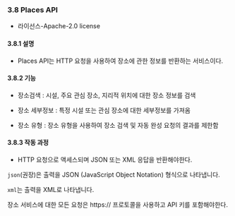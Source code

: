 ### 3.8 Places API

* 라이선스-Apache-2.0 license

#### 3.8.1 설명

* Places API는 HTTP 요청을 사용하여 장소에 관한 정보를 반환하는 서비스이다.

#### 3.8.2 기능

* 장소검색 : 시설, 주요 관심 장소, 지리적 위치에 대한 장소 정보를 검색

* 장소 세부정보 : 특정 시설 또는 관심 장소에 대한 세부정보를 가져옴

* 장소 유형 : 장소 유형을 사용하여 장소 검색 및 자동 완성 요청의 결과를 제한함

#### 3.8.3 작동 과정

* HTTP 요청으로 액세스되며 JSON 또는 XML 응답을 반환해야한다. 

`json`(권장)은 출력을 JSON (JavaScript Object Notation) 형식으로 나타냅니다.

`xml`는 출력을 XML로 나타냅니다.

장소 서비스에 대한 모든 요청은 https:// 프로토콜을 사용하고 API 키를 포함해야한다.
